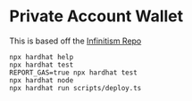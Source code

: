 # Private Account Wallet

This is based off the [Infinitism Repo](https://github.com/eth-infinitism/account-abstraction)

```shell
npx hardhat help
npx hardhat test
REPORT_GAS=true npx hardhat test
npx hardhat node
npx hardhat run scripts/deploy.ts
```

